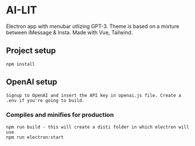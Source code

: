 # AI-LIT
Electron app with menubar utlizing GPT-3. Theme is based on a mixture between iMessage & Insta. Made with Vue, Tailwind. 

## Project setup
```
npm install
```
## OpenAI setup
```
Signup to OpenAI and insert the API key in openai.js file. Create a .env if you're going to build. 
```

### Compiles and minifies for production
```
npm run build - this will create a disti folder in which electron will use 
npm run electron:start
```

